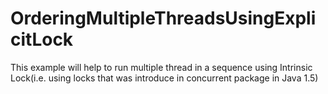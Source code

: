 # OrderingMultipleThreadsUsingExplicitLock
This example will help to run multiple thread in a sequence using Intrinsic Lock(i.e. using locks that was introduce in concurrent package in Java 1.5)
